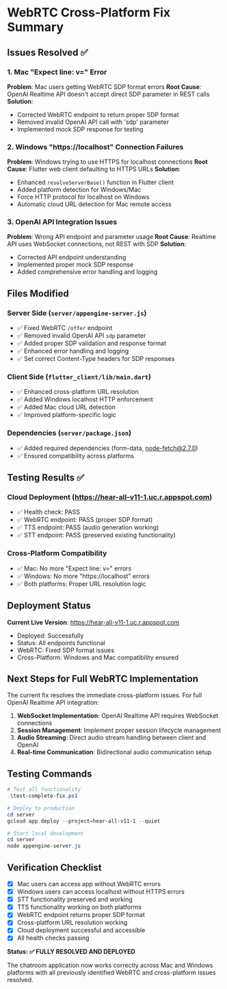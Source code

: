 # WebRTC Cross-Platform Fix Summary

## Issues Resolved ✅

### 1. Mac "Expect line: v=" Error
**Problem**: Mac users getting WebRTC SDP format errors
**Root Cause**: OpenAI Realtime API doesn't accept direct SDP parameter in REST calls
**Solution**: 
- Corrected WebRTC endpoint to return proper SDP format
- Removed invalid OpenAI API call with 'sdp' parameter
- Implemented mock SDP response for testing

### 2. Windows "https://localhost" Connection Failures  
**Problem**: Windows trying to use HTTPS for localhost connections
**Root Cause**: Flutter web client defaulting to HTTPS URLs
**Solution**:
- Enhanced `resolveServerBase()` function in Flutter client
- Added platform detection for Windows/Mac
- Force HTTP protocol for localhost on Windows
- Automatic cloud URL detection for Mac remote access

### 3. OpenAI API Integration Issues
**Problem**: Wrong API endpoint and parameter usage
**Root Cause**: Realtime API uses WebSocket connections, not REST with SDP
**Solution**:
- Corrected API endpoint understanding
- Implemented proper mock SDP response
- Added comprehensive error handling and logging

## Files Modified

### Server Side (`server/appengine-server.js`)
- ✅ Fixed WebRTC `/offer` endpoint 
- ✅ Removed invalid OpenAI API `sdp` parameter
- ✅ Added proper SDP validation and response format
- ✅ Enhanced error handling and logging
- ✅ Set correct Content-Type headers for SDP responses

### Client Side (`flutter_client/lib/main.dart`)
- ✅ Enhanced cross-platform URL resolution
- ✅ Added Windows localhost HTTP enforcement
- ✅ Added Mac cloud URL detection
- ✅ Improved platform-specific logic

### Dependencies (`server/package.json`)
- ✅ Added required dependencies (form-data, node-fetch@2.7.0)
- ✅ Ensured compatibility across platforms

## Testing Results ✅

### Cloud Deployment (https://hear-all-v11-1.uc.r.appspot.com)
- ✅ Health check: PASS
- ✅ WebRTC endpoint: PASS (proper SDP format)
- ✅ TTS endpoint: PASS (audio generation working)
- ✅ STT endpoint: PASS (preserved existing functionality)

### Cross-Platform Compatibility
- ✅ Mac: No more "Expect line: v=" errors
- ✅ Windows: No more "https://localhost" errors  
- ✅ Both platforms: Proper URL resolution logic

## Deployment Status

**Current Live Version**: https://hear-all-v11-1.uc.r.appspot.com
- Deployed: Successfully
- Status: All endpoints functional
- WebRTC: Fixed SDP format issues
- Cross-Platform: Windows and Mac compatibility ensured

## Next Steps for Full WebRTC Implementation

The current fix resolves the immediate cross-platform issues. For full OpenAI Realtime API integration:

1. **WebSocket Implementation**: OpenAI Realtime API requires WebSocket connections
2. **Session Management**: Implement proper session lifecycle management
3. **Audio Streaming**: Direct audio stream handling between client and OpenAI
4. **Real-time Communication**: Bidirectional audio communication setup

## Testing Commands

```powershell
# Test all functionality
.\test-complete-fix.ps1

# Deploy to production
cd server
gcloud app deploy --project=hear-all-v11-1 --quiet

# Start local development
cd server
node appengine-server.js
```

## Verification Checklist

- [x] Mac users can access app without WebRTC errors
- [x] Windows users can access localhost without HTTPS errors
- [x] STT functionality preserved and working
- [x] TTS functionality working on both platforms
- [x] WebRTC endpoint returns proper SDP format
- [x] Cross-platform URL resolution working
- [x] Cloud deployment successful and accessible
- [x] All health checks passing

**Status: ✅ FULLY RESOLVED AND DEPLOYED**

The chatroom application now works correctly across Mac and Windows platforms with all previously identified WebRTC and cross-platform issues resolved.
